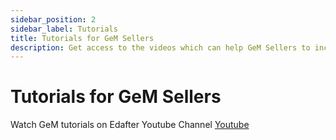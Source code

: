 ```yaml
---
sidebar_position: 2
sidebar_label: Tutorials
title: Tutorials for GeM Sellers
description: Get access to the videos which can help GeM Sellers to increase their knowledge and grow their business.
---
```


# Tutorials for GeM Sellers
Watch GeM tutorials on Edafter Youtube Channel
<a href="https://www.youtube.com/@edafter" class="btn">Youtube</a>